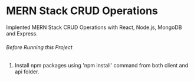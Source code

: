 # MERN Stack CRUD Operations
Implented MERN Stack CRUD Operations with React, Node.js, MongoDB and Express.

###### Before Running this Project
 1. Install npm packages using 'npm install' command from both client and api folder.
